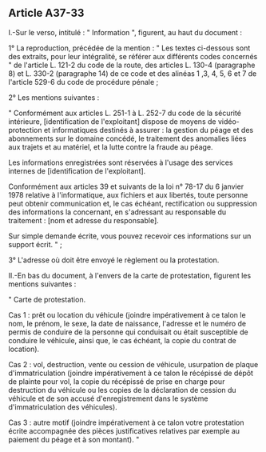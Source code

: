 Article A37-33
----
I.-Sur le verso, intitulé : " Information ", figurent, au haut du document :

1° La reproduction, précédée de la mention : " Les textes ci-dessous sont des
extraits, pour leur intégralité, se référer aux différents codes concernés " de
l'article L. 121-2 du code de la route, des articles L. 130-4 (paragraphe 8) et
L. 330-2 (paragraphe 14) de ce code et des alinéas 1 ,3, 4, 5, 6 et 7 de
l'article 529-6 du code de procédure pénale ;

2° Les mentions suivantes :

" Conformément aux articles L. 251-1 à L. 252-7 du code de la sécurité
intérieure, [identification de l'exploitant] dispose de moyens de vidéo-
protection et informatiques destinés à assurer : la gestion du péage et des
abonnements sur le domaine concédé, le traitement des anomalies liées aux
trajets et au matériel, et la lutte contre la fraude au péage.

Les informations enregistrées sont réservées à l'usage des services internes de
[identification de l'exploitant].

Conformément aux articles 39 et suivants de la loi n° 78-17 du 6 janvier 1978
relative à l'informatique, aux fichiers et aux libertés, toute personne peut
obtenir communication et, le cas échéant, rectification ou suppression des
informations la concernant, en s'adressant au responsable du traitement : [nom
et adresse du responsable].

Sur simple demande écrite, vous pouvez recevoir ces informations sur un support
écrit. " ;

3° L'adresse où doit être envoyé le règlement ou la protestation.

II.-En bas du document, à l'envers de la carte de protestation, figurent les
mentions suivantes :

" Carte de protestation.

Cas 1 : prêt ou location du véhicule (joindre impérativement à ce talon le nom,
le prénom, le sexe, la date de naissance, l'adresse et le numéro de permis de
conduire de la personne qui conduisait ou était susceptible de conduire le
véhicule, ainsi que, le cas échéant, la copie du contrat de location).

Cas 2 : vol, destruction, vente ou cession de véhicule, usurpation de plaque
d'immatriculation (joindre impérativement à ce talon le récépissé de dépôt de
plainte pour vol, la copie du récépissé de prise en charge pour destruction du
véhicule ou les copies de la déclaration de cession du véhicule et de son accusé
d'enregistrement dans le système d'immatriculation des véhicules).

Cas 3 : autre motif (joindre impérativement à ce talon votre protestation écrite
accompagnée des pièces justificatives relatives par exemple au paiement du péage
et à son montant). "
